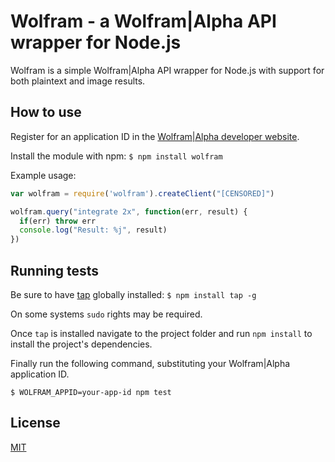 Wolfram - a Wolfram|Alpha API wrapper for Node.js
=================================================

Wolfram is a simple Wolfram|Alpha API wrapper for Node.js with support for both plaintext and image results.

How to use
----------

Register for an application ID in the [Wolfram|Alpha developer website](http://products.wolframalpha.com/developers/). 

Install the module with npm:
`$ npm install wolfram`

Example usage:

```javascript
var wolfram = require('wolfram').createClient("[CENSORED]")

wolfram.query("integrate 2x", function(err, result) {
  if(err) throw err
  console.log("Result: %j", result)
})
```

Running tests
-------------

Be sure to have [tap](https://www.npmjs.org/package/tap) globally installed: 
`$ npm install tap -g`

On some systems `sudo` rights may be required.

Once `tap` is installed navigate to the project folder and run `npm install` to install the project's dependencies.

Finally run the following command, substituting your Wolfram|Alpha application ID.

`$ WOLFRAM_APPID=your-app-id npm test`

License
-------

[MIT](https://github.com/strax/node-wolfram/blob/master/LICENSE)
